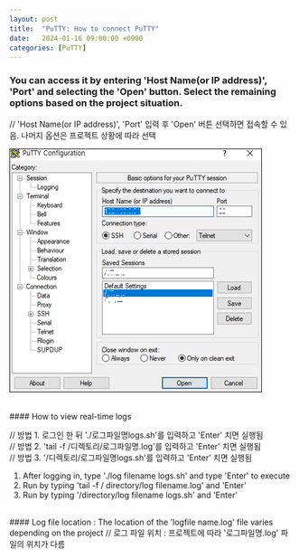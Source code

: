 ```yaml
---
layout: post
title:  "PuTTY: How to connect PuTTY"
date:   2024-01-16 09:00:00 +0900
categories: [PuTTY]
---
```


### You can access it by entering 'Host Name(or IP address)', 'Port' and selecting the 'Open' button. Select the remaining options based on the project situation.   
// 'Host Name(or IP address)', 'Port' 입력 후 'Open' 버튼 선택하면 접속할 수 있음. 나머지 옵션은 프로젝트 상황에 따라 선택   
   
![](https://raw.githubusercontent.com/mmmirrra/mmmirrra.github.io/main/_assets/puttyConnect.png)
   
<br />
#### How to view real-time logs   
   
// 방법 1. 로그인 한 뒤 './로그파일명logs.sh'를 입력하고 'Enter' 치면 실행됨   
// 방법 2. 'tail -f /디렉토리/로그파일명.log'를 입력하고 'Enter' 치면 실행됨   
// 방법 3. '/디렉토리/로그파일명logs.sh'를 입력하고 'Enter' 치면 실행됨   
   
1. After logging in, type './log filename logs.sh' and type 'Enter' to execute   
2. Run by typing 'tail -f / directory/log filename.log' and 'Enter'   
3. Run by typing '/directory/log filename logs.sh' and 'Enter'   
   
<br />
#### Log file location : The location of the 'logfile name.log' file varies depending on the project   
// 로그 파일 위치 : 프로젝트에 따라 '로그파일명.log' 파일의 위치가 다름   

